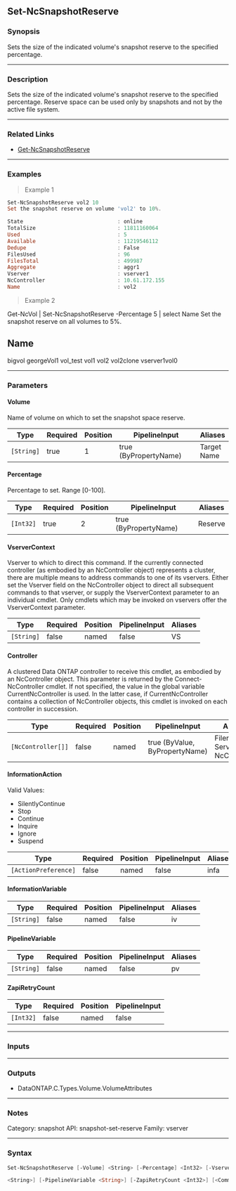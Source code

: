 Set-NcSnapshotReserve
---------------------

### Synopsis
Sets the size of the indicated volume's snapshot reserve to the specified percentage.

---

### Description

Sets the size of the indicated volume's snapshot reserve to the specified percentage.  Reserve space can be used only by snapshots and not by the active file system.

---

### Related Links
* [Get-NcSnapshotReserve](Get-NcSnapshotReserve)

---

### Examples
> Example 1

```PowerShell
Set-NcSnapshotReserve vol2 10
Set the snapshot reserve on volume 'vol2' to 10%.

State                              : online
TotalSize                          : 11811160064
Used                               : 5
Available                          : 11219546112
Dedupe                             : False
FilesUsed                          : 96
FilesTotal                         : 499987
Aggregate                          : aggr1
Vserver                            : vserver1
NcController                       : 10.61.172.155
Name                               : vol2

```
> Example 2

Get-NcVol | Set-NcSnapshotReserve -Percentage 5 | select Name
Set the snapshot reserve on all volumes to 5%.

Name
----
bigvol
georgeVol1
vol_test
vol1
vol2
vol2clone
vserver1vol0

---

### Parameters
#### **Volume**
Name of volume on which to set the snapshot space reserve.

|Type      |Required|Position|PipelineInput        |Aliases        |
|----------|--------|--------|---------------------|---------------|
|`[String]`|true    |1       |true (ByPropertyName)|Target<br/>Name|

#### **Percentage**
Percentage to set.  Range [0-100].

|Type     |Required|Position|PipelineInput        |Aliases|
|---------|--------|--------|---------------------|-------|
|`[Int32]`|true    |2       |true (ByPropertyName)|Reserve|

#### **VserverContext**
Vserver to which to direct this command.  If the currently connected controller (as embodied by an NcController object) represents a cluster, there are multiple means to address commands to one of its vservers.  Either set the Vserver field on the NcController object to direct all subsequent commands to that vserver, or supply the VserverContext parameter to an individual cmdlet.  Only cmdlets which may be invoked on vservers offer the VserverContext parameter.

|Type      |Required|Position|PipelineInput|Aliases|
|----------|--------|--------|-------------|-------|
|`[String]`|false   |named   |false        |VS     |

#### **Controller**
A clustered Data ONTAP controller to receive this cmdlet, as embodied by an NcController object.  This parameter is returned by the Connect-NcController cmdlet.  If not specified, the value in the global variable CurrentNcController is used.  In the latter case, if CurrentNcController contains a collection of NcController objects, this cmdlet is invoked on each controller in succession.

|Type              |Required|Position|PipelineInput                 |Aliases                          |
|------------------|--------|--------|------------------------------|---------------------------------|
|`[NcController[]]`|false   |named   |true (ByValue, ByPropertyName)|Filer<br/>Server<br/>NcController|

#### **InformationAction**

Valid Values:

* SilentlyContinue
* Stop
* Continue
* Inquire
* Ignore
* Suspend

|Type                |Required|Position|PipelineInput|Aliases|
|--------------------|--------|--------|-------------|-------|
|`[ActionPreference]`|false   |named   |false        |infa   |

#### **InformationVariable**

|Type      |Required|Position|PipelineInput|Aliases|
|----------|--------|--------|-------------|-------|
|`[String]`|false   |named   |false        |iv     |

#### **PipelineVariable**

|Type      |Required|Position|PipelineInput|Aliases|
|----------|--------|--------|-------------|-------|
|`[String]`|false   |named   |false        |pv     |

#### **ZapiRetryCount**

|Type     |Required|Position|PipelineInput|
|---------|--------|--------|-------------|
|`[Int32]`|false   |named   |false        |

---

### Inputs

---

### Outputs
* DataONTAP.C.Types.Volume.VolumeAttributes

---

### Notes
Category: snapshot
API: snapshot-set-reserve
Family: vserver

---

### Syntax
```PowerShell
Set-NcSnapshotReserve [-Volume] <String> [-Percentage] <Int32> [-VserverContext <String>] [-Controller <NcController[]>] [-InformationAction <ActionPreference>] [-InformationVariable 
```
```PowerShell
<String>] [-PipelineVariable <String>] [-ZapiRetryCount <Int32>] [<CommonParameters>]
```
